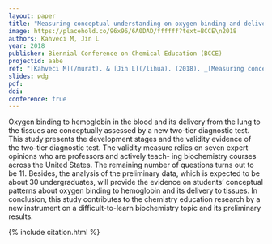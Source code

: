 ```yaml
---
layout: paper
title: "Measuring conceptual understanding on oxygen binding and delivery in a biochemistry course"
image: https://placehold.co/96x96/6A0DAD/ffffff?text=BCCE\n2018
authors: Kahveci M, Jin L
year: 2018
publisher: Biennial Conference on Chemical Education (BCCE)
projectid: aabe
ref: "[Kahveci M](/murat). & [Jin L](/lihua). (2018). _[Measuring conceptual understanding on oxygen binding and delivery in a biochemistry course](/aai)_. Paper presented at Biennial Conference on Chemical Education (BCCE). Notre Dame, IN, USA. July 29 – August 2, 2018."
slides: wdg
pdf:
doi:
conference: true 
---
```


Oxygen binding to hemoglobin in the blood and its delivery from the lung to the tissues are conceptually assessed by a new two-tier diagnostic test. This study presents the development stages and the validity evidence of the two-tier diagnostic test. The validity measure relies on seven expert opinions who are professors and actively teach- ing biochemistry courses across the United States. The remaining number of questions turns out to be 11. Besides, the analysis of the preliminary data, which is expected to be about 30 undergraduates, will provide the evidence on students’ conceptual patterns about oxygen binding to hemoglobin and its delivery to tissues. In conclusion, this study contributes to the chemistry education research by a new instrument on a difficult-to-learn biochemistry topic and its preliminary results.

{% include citation.html %}